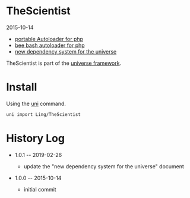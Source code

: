 TheScientist
==================
2015-10-14




- [portable Autoloader for php](https://github.com/lingtalfi/TheScientist/blob/master/convention.portableAutoloader.eng.md)
- [bee bash autoloader for php](https://github.com/lingtalfi/TheScientist/blob/master/convention.beeBashAutoloader.eng.md)
- [new dependency system for the universe](https://github.com/lingtalfi/TheScientist/blob/master/universe-dependencies-2019.md)




TheScientist is part of the [universe framework](https://github.com/karayabin/universe-snapshot).


Install
==========
Using the [uni](https://github.com/lingtalfi/universe-naive-importer) command.
```bash
uni import Ling/TheScientist
```


History Log
===============

- 1.0.1 -- 2019-02-26

    - update the "new dependency system for the universe" document
    
- 1.0.0 -- 2015-10-14

    - initial commit
